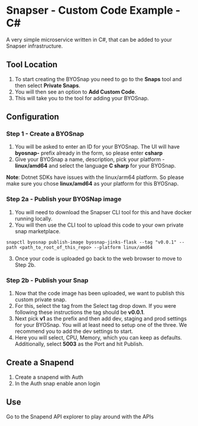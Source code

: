 # Snapser - Custom Code Example - C#

A very simple microservice written in C#, that can be added to your Snapser infrastructure.

## Tool Location
1. To start creating the BYOSnap you need to go to the **Snaps** tool and then select **Private Snaps**.
2. You will then see an option to **Add Custom Code**.
3. This will take you to the tool for adding your BYOSnap.

## Configuration

### Step 1 - Create a BYOSnap
1. You will be asked to enter an ID for your BYOSnap. The UI will have **byosnap-** prefix already in the form, so please
enter **csharp**
2. Give your BYOSnap a name, description, pick your platform - **linux/amd64** and select the language **C sharp** for your BYOSnap.

**Note**: Dotnet SDKs have issues with the linux/arm64 platform. So please make sure you chose **linux/amd64** as your platform for this BYOSnap.

### Step 2a - Publish your BYOSNap image
1. You will need to download the Snapser CLI tool for this and have docker running locally.
2. You will then use the CLI tool to upload this code to your own private snap marketplace.
```
snapctl byosnap publish-image byosnap-jinks-flask --tag "v0.0.1" --path <path_to_root_of_this_repo> --platform linux/amd64
```
3. Once your code is uploaded go back to the web browser to move to Step 2b.

### Step 2b - Publish your Snap
1. Now that the code image has been uploaded, we want to publish this custom private snap.
2. For this, select the tag from the Select tag drop down. If you were following these instructions the tag should be **v0.0.1**.
3. Next pick **v1** as the prefix and then add dev, staging and prod settings for your BYOSnap. You will
at least need to setup one of the three. We recommend you to add the dev settings to start.
4. Here you will select, CPU, Memory, which you can keep as defaults. Additionally, select **5003** as the Port and hit Publish.

## Create a Snapend
1. Create a snapend with Auth
2. In the Auth snap enable anon login

## Use
Go to the Snapend API explorer to play around with the APIs
